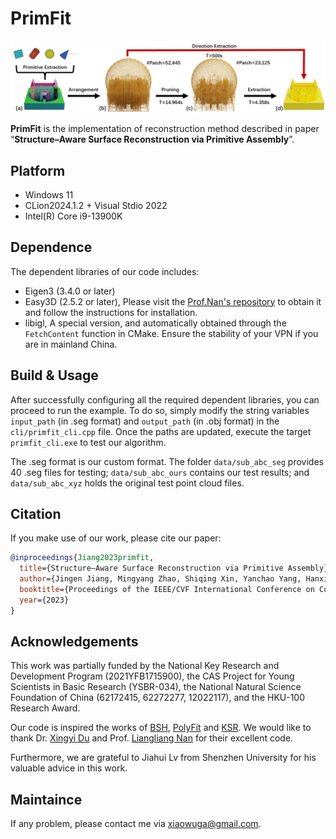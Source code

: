 # PrimFit

![](./images/overview.png)



**PrimFit** is the implementation of reconstruction method described in  paper “**Structure–Aware Surface Reconstruction via Primitive Assembly**”.


## Platform
- Windows 11
- CLion2024.1.2 +  Visual Stdio 2022
- Intel(R) Core i9-13900K

## Dependence

The dependent libraries of our code includes:
- Eigen3 (3.4.0 or later)
- Easy3D (2.5.2 or later), Please visit the [Prof.Nan's repository](https://github.com/LiangliangNan/Easy3D) to obtain it and follow the instructions for installation.
- libigl, A special version, and automatically obtained through the `FetchContent` function in CMake. Ensure the stability of your VPN if you are in mainland China.



## Build & Usage

After successfully configuring all the required dependent libraries, you can proceed to run the example. To do so, simply modify the string variables `input_path` (in .seg format) and `output_path` (in .obj format) in the `cli/primfit_cli.cpp` file. 
Once the paths are updated, execute the target `primfit_cli.exe` to test our algorithm.

The .seg format is our custom format. 
The folder `data/sub_abc_seg` provides 40 .seg files for testing; `data/sub_abc_ours` contains our test results; and `data/sub_abc_xyz` holds the original test point cloud files.

## Citation
If you make use of our work, please cite our paper:

```bibtex
@inproceedings{Jiang2023primfit,
  title={Structure–Aware Surface Reconstruction via Primitive Assembly},
  author={Jingen Jiang, Mingyang Zhao, Shiqing Xin, Yanchao Yang, Hanxiao Wang, Xiaohong Jia, Dong-Ming Yan},
  booktitle={Proceedings of the IEEE/CVF International Conference on Computer Vision},
  year={2023}
}
```

## Acknowledgements

This work was partially funded by the National Key Research and Development Program (2021YFB1715900), the CAS Project for Young Scientists in Basic Research (YSBR-034), the National Natural Science Foundation of China (62172415, 62272277, 12022117), and the HKU-100 Research Award.

Our code is inspired the works of [BSH](https://github.com/duxingyi-charles/Boundary_Sampled_Halfspaces), [PolyFit](https://github.com/LiangliangNan/PolyFit) and [KSR](https://www-sop.inria.fr/members/Florent.Lafarge/code/KSR.zip). We would like to thank Dr. [Xingyi Du](https://duxingyi-charles.github.io/) and Prof. [Liangliang Nan](https://3d.bk.tudelft.nl/liangliang/) for their excellent code.

Furthermore, we are grateful to Jiahui Lv from Shenzhen University for his valuable advice in this work.

## Maintaince

If any problem, please contact me via <xiaowuga@gmail.com>.





